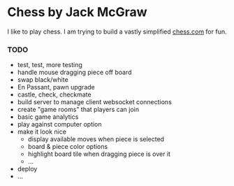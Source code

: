 # Chess by Jack McGraw

I like to play chess. I am trying to build a vastly simplified [chess.com](https://www.chess.com/) for fun.

### TODO

- test, test, more testing
- handle mouse dragging piece off board
- swap black/white
- En Passant, pawn upgrade
- castle, check, checkmate
- build server to manage client websocket connections
- create "game rooms" that players can join
- basic game analytics
- play against computer option
- make it look nice
  - display available moves when piece is selected
  - board & piece color options
  - highlight board tile when dragging piece is over it
  - ...
- deploy
- ...

